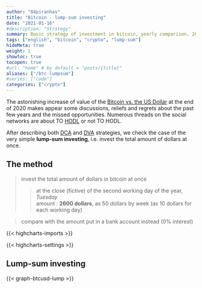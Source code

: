 ```yaml
---
author: "84piranhas"
title: "Bitcoin - lump-sum investing"
date: "2021-01-16"
#description: "Strategy"
summary: Basic strategy of investment in bitcoin, yearly comparison, 2015-2020
tags: ["english", "bitcoin", "crypto", "lump-sum"]
hideMeta: true
weight: 1
showtoc: true
tocopen: true
#url: "home" # by default = "posts/{title}"
aliases: ["/btc-lumpsum"]
#series: ["code"]
categories: ["crypto"]
---
```


The astonishing increase of value of the <a href="https://www.kraken.com/en-us/prices/xbt-bitcoin-price-chart/usd-us-dollar?interval=All" target="_blank">Bitcoin vs. the US Dollar</a> at the end of 2020 makes appear some discussions, reliefs and regrets about the past few years and the missed opportunities. Numerous threads on the social networks are about TO <a href="https://en.wikipedia.org/wiki/Hodl" target="_blank">HODL</a> or not TO HODL.

After describing both <a href="../btcusd-dca" target="_blank">DCA</a> and <a href="../btcusd-dva" target="_blank">DVA</a> strategies, we check the case of the very simple **lump-sum investing**, i.e. invest the total amount of dollars at once.

## The method

> invest the total amount of dollars in bitcoin at once
>> at the close (fictive) of the second working day of the year, *Tuesday*  
>> amount : **2600 dollars**, as 50 dollars by week (as 10 dollars for each working day)

> compare with the amount put in a bank account instead (0% interest)

{{< highcharts-imports >}}

{{< highcharts-settings >}}


## Lump-sum investing

{{< graph-btcusd-lump >}}




